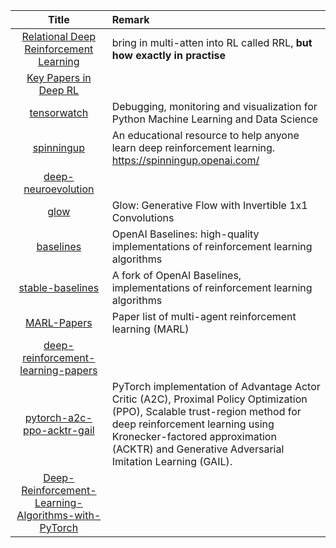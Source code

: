 | Title | Remark |
| :---: | :----- |
| [Relational Deep Reinforcement Learning](https://arxiv.org/abs/1806.01830) | bring in multi-atten into RL called RRL, **but how exactly in practise** |
|[Key Papers in Deep RL](https://spinningup.openai.com/en/latest/spinningup/keypapers.html)||
|[tensorwatch](https://github.com/microsoft/tensorwatch)|Debugging, monitoring and visualization for Python Machine Learning and Data Science|
|[spinningup](https://github.com/openai/spinningup)|An educational resource to help anyone learn deep reinforcement learning. https://spinningup.openai.com/|
|[deep-neuroevolution](https://github.com/uber-research/deep-neuroevolution)|
|[glow](https://github.com/openai/glow)|Glow: Generative Flow with Invertible 1x1 Convolutions|
|[baselines](https://github.com/openai/baselines)|OpenAI Baselines: high-quality implementations of reinforcement learning algorithms|
|[stable-baselines](https://github.com/hill-a/stable-baselines)|A fork of OpenAI Baselines, implementations of reinforcement learning algorithms |
|[MARL-Papers](https://github.com/LantaoYu/MARL-Papers)|Paper list of multi-agent reinforcement learning (MARL)|
|[deep-reinforcement-learning-papers](https://github.com/junhyukoh/deep-reinforcement-learning-papers)|
|[pytorch-a2c-ppo-acktr-gail](https://github.com/ikostrikov/pytorch-a2c-ppo-acktr-gail)|PyTorch implementation of Advantage Actor Critic (A2C), Proximal Policy Optimization (PPO), Scalable trust-region method for deep reinforcement learning using Kronecker-factored approximation (ACKTR) and Generative Adversarial Imitation Learning (GAIL).|
|[Deep-Reinforcement-Learning-Algorithms-with-PyTorch](https://github.com/p-christ/Deep-Reinforcement-Learning-Algorithms-with-PyTorch)|




